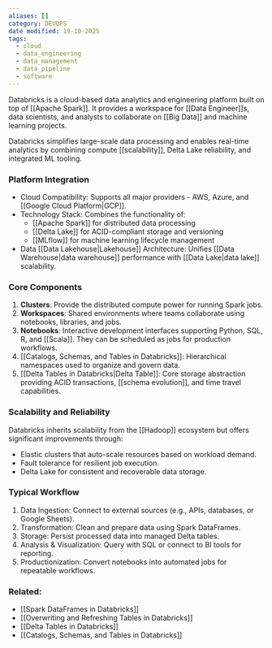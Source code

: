 ```yaml
---
aliases: []
category: DEVOPS
date modified: 19-10-2025
tags:
  - cloud
  - data_engineering
  - data_management
  - data_pipeline
  - software
---
```

Databricks is a cloud-based data analytics and engineering platform built on top of [[Apache Spark]]. It provides a workspace for [[Data Engineer]]s, data scientists, and analysts to collaborate on [[Big Data]] and machine learning projects.

Databricks simplifies large-scale data processing and enables real-time analytics by combining compute [[scalability]], Delta Lake reliability, and integrated ML tooling.
### Platform Integration

* Cloud Compatibility: Supports all major providers - AWS, Azure, and [[Google Cloud Platform|GCP]].
* Technology Stack: Combines the functionality of:
  * [[Apache Spark]] for distributed data processing
  * [[Delta Lake]] for ACID-compliant storage and versioning
  * [[MLflow]] for machine learning lifecycle management
* Data [[Data Lakehouse|Lakehouse]] Architecture: Unifies [[Data Warehouse|data warehouse]] performance with [[Data Lake|data lake]] scalability.

### Core Components

1. **Clusters**: Provide the distributed compute power for running Spark jobs.
2. **Workspaces**: Shared environments where teams collaborate using notebooks, libraries, and jobs.
3. **Notebooks**: Interactive development interfaces supporting Python, SQL, R, and [[Scala]]. They can be scheduled as jobs for production workflows.
4. [[Catalogs, Schemas, and Tables in Databricks]]: Hierarchical namespaces used to organize and govern data.
5. [[Delta Tables in Databricks|Delta Table]]: Core storage abstraction providing ACID transactions, [[schema evolution]], and time travel capabilities.

### Scalability and Reliability

Databricks inherits scalability from the [[Hadoop]] ecosystem but offers significant improvements through:

* Elastic clusters that auto-scale resources based on workload demand.
* Fault tolerance for resilient job execution.
* Delta Lake for consistent and recoverable data storage.

### Typical Workflow

1. Data Ingestion: Connect to external sources (e.g., APIs, databases, or Google Sheets).
2. Transformation: Clean and prepare data using Spark DataFrames.
3. Storage: Persist processed data into managed Delta tables.
4. Analysis & Visualization: Query with SQL or connect to BI tools for reporting.
5. Productionization: Convert notebooks into automated jobs for repeatable workflows.
### Related:
- [[Spark DataFrames in Databricks]]
- [[Overwriting and Refreshing Tables in Databricks]]
- [[Delta Tables in Databricks]]
- [[Catalogs, Schemas, and Tables in Databricks]]